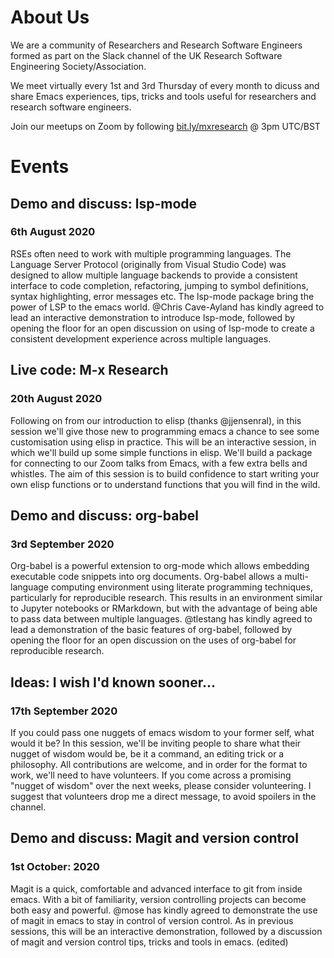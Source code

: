 # About Us

We are a community of Researchers and Research Software Engineers formed as part on the Slack channel of the UK Research Software Engineering Society/Association.

We meet virtually every 1st and 3rd Thursday of every month to dicuss and share Emacs experiences, tips, tricks and tools useful for researchers and research software engineers.

Join our meetups on Zoom by following
[bit.ly/mxresearch](bit.ly/mxresearch)
@ 3pm UTC/BST

# Events

## Demo and discuss: lsp-mode
### 6th August 2020
RSEs often need to work with multiple programming languages. The Language Server Protocol (originally from Visual Studio Code) was designed to allow multiple language backends to provide a consistent interface to code completion, refactoring, jumping to symbol definitions, syntax highlighting, error messages etc. The lsp-mode package bring the power of LSP to the emacs world. @Chris Cave-Ayland has kindly agreed to lead an interactive demonstration to introduce lsp-mode, followed by opening the floor for an open discussion on using of lsp-mode to create a consistent development experience across multiple languages.
## Live code: M-x Research
### 20th August 2020
Following on from our introduction to elisp (thanks @jjensenral), in this session we'll give those new to programming emacs a chance to see some customisation using elisp in practice. This will be an interactive session, in which we'll build up some simple functions in elisp. We'll build a package for connecting to our Zoom talks from Emacs, with a few extra bells and whistles. The aim of this session is to build confidence to start writing your own elisp functions or to understand functions that you will find in the wild.
## Demo and discuss: org-babel
### 3rd September 2020
Org-babel is a powerful extension to org-mode which allows embedding executable code snippets into org documents. Org-babel allows a multi-language computing environment using literate programming techniques, particularly for reproducible research. This results in an environment similar to Jupyter notebooks or RMarkdown, but with the advantage of being able to pass data between multiple languages. @tlestang has kindly agreed to lead a demonstration of the basic features of org-babel, followed by opening the floor for an open discussion on the uses of org-babel for reproducible research.
## Ideas: I wish I'd known sooner...
### 17th September 2020
If you could pass one nuggets of emacs wisdom to your former self, what would it be? In this session, we'll be inviting people to share what their nugget of wisdom would be, be it a command, an editing trick or a philosophy. All contributions are welcome, and in order for the format to work, we'll need to have volunteers. If you come across a promising "nugget of wisdom" over the next weeks, please consider volunteering. I suggest that volunteers drop me a direct message, to avoid spoilers in the channel.
## Demo and discuss: Magit and version control
### 1st October: 2020
Magit is a quick, comfortable and advanced interface to git from inside emacs. With a bit of familiarity, version controlling projects can become both easy and powerful. @mose has kindly agreed to demonstrate the use of magit in emacs to stay in control of version control. As in previous sessions, this will be an interactive demonstration, followed by a discussion of magit and version control tips, tricks and tools in emacs. (edited)
